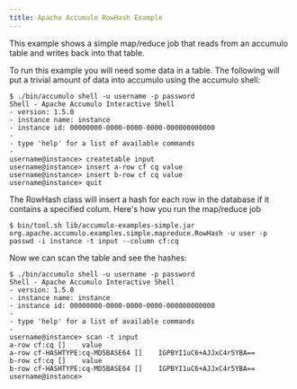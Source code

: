 ```yaml
---
title: Apache Accumulo RowHash Example
---
```


This example shows a simple map/reduce job that reads from an accumulo table and
writes back into that table.

To run this example you will need some data in a table. The following will
put a trivial amount of data into accumulo using the accumulo shell:

    $ ./bin/accumulo shell -u username -p password
    Shell - Apache Accumulo Interactive Shell
    - version: 1.5.0
    - instance name: instance
    - instance id: 00000000-0000-0000-0000-000000000000
    -
    - type 'help' for a list of available commands
    -
    username@instance> createtable input
    username@instance> insert a-row cf cq value
    username@instance> insert b-row cf cq value
    username@instance> quit

The RowHash class will insert a hash for each row in the database if it contains a
specified colum. Here's how you run the map/reduce job

    $ bin/tool.sh lib/accumulo-examples-simple.jar org.apache.accumulo.examples.simple.mapreduce.RowHash -u user -p passwd -i instance -t input --column cf:cq

Now we can scan the table and see the hashes:

    $ ./bin/accumulo shell -u username -p password
    Shell - Apache Accumulo Interactive Shell
    - version: 1.5.0
    - instance name: instance
    - instance id: 00000000-0000-0000-0000-000000000000
    -
    - type 'help' for a list of available commands
    -
    username@instance> scan -t input
    a-row cf:cq []    value
    a-row cf-HASHTYPE:cq-MD5BASE64 []    IGPBYI1uC6+AJJxC4r5YBA==
    b-row cf:cq []    value
    b-row cf-HASHTYPE:cq-MD5BASE64 []    IGPBYI1uC6+AJJxC4r5YBA==
    username@instance>

